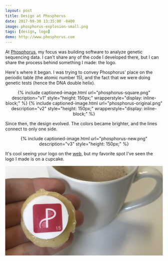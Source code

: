 ```yaml
---
layout: post
title: Design at Phosphorus
date: 2017-09-30 13:35:00 -0400
image: phosphorus-explosion-small.png
tags: [design, logo]
demo: http://www.phosphorus.com
---
```

At [Phosphorus][phosphorus], my focus was building software to analyze genetic sequencing data. I can't share any of the 
code I developed there, but I can share the process behind something I made: the logo.

Here's where it began. I was trying to convey Phosphorus' place on the periodic table (the atomic number 15), and the 
fact that we were doing genetic tests (hence the DNA double helix).


<div style="text-align: center;">
{% include captioned-image.html url="phosphorus-square.png" description="v1" style="height: 150px;" wrapperstyle="display: inline-block;" %}
{% include captioned-image.html url="phosphorus-original.png" description="v2" style="height: 150px;" wrapperstyle="display: inline-block;" %}
</div>

Since then, the design evolved. The colors became brighter, and the lines connect to only one side.

<div style="text-align: center;">
{% include captioned-image.html url="phosphorus-new.png" description="v3" style="height: 150px;" %}
</div>

It's cool seeing your logo on the [web][phosphorus], but my favorite spot I've seen the logo I made is on a cupcake.

![cookie]

[cookie]: /assets/img/phosphorus-cookie.jpg "Phosphorus Cookie"
[phosphorus]: http://www.phosphorus.com